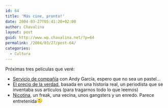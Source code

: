 ```yaml
---
id: 64
title: 'Más cine, pronto!'
date: 2004-03-27T05:41:20+02:00
author: Chavalina
layout: post
guid: http://www.wp.chavalina.net/?p=64
permalink: /2004/03/27/post-64/
categories:
  - Cultura
---
```

Próximas tres películas que veré:

  * <a href="http://www.mangafilms.es/serviciodecompania/sinopsis.htm" target="_blank">Servicio de compañía</a> con Andy García, espero que no sea un pastel… 
  * <a href="http://www.cinenganos.com/peliculas_ShatteredGlass.html" target="_blank">El precio de la verdad</a>, basada en una historia real, un periodista que se inventaba sus artículos (para tragarnos todo lo que leemos)
  * <a href="http://www.mangafilms.es/nicotina/" target="_blank">Nicotina</a>, un freak, una vecina, unos gangsters y un enredo. Parece entretenida![emo](/imagenes/emoticonos/sonrisa.gif)